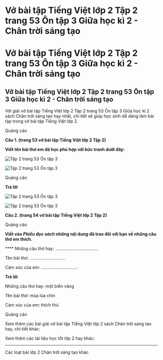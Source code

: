 # Vở bài tập Tiếng Việt lớp 2 Tập 2 trang 53 Ôn tập 3 Giữa học kì 2 - Chân trời sáng tạo

# Vở bài tập Tiếng Việt lớp 2 Tập 2 trang 53 Ôn tập 3 Giữa học kì 2 - Chân trời sáng tạo

## Vở bài tập Tiếng Việt lớp 2 Tập 2 trang 53 Ôn tập 3 Giữa học kì 2 - Chân trời sáng tạo

Với giải vở bài tập Tiếng Việt lớp 2 Tập 2 trang 53 Ôn tập 3 Giữa học kì 2 sách Chân trời sáng tạo hay nhất, chi tiết sẽ giúp học sinh dễ dàng làm bài tập trong vở bài tập Tiếng Việt lớp 2.

Quảng cáo

**Câu 1. (trang 53 vở bài tập Tiếng Việt lớp 2 Tập 2)**

**Viết tên bài thơ em đã học phù hợp với bức tranh dưới đây:**

![Tập 2 trang 53 Ôn tập 3](https://vietjack.com/vbt-tieng-viet-2-ct/images/on-tap-3-giua-hoc-ki-2.png)

![Tập 2 trang 53 Ôn tập 3](https://vietjack.com/vbt-tieng-viet-2-ct/images/on-tap-3-1-giua-hoc-ki-2.png)

Quảng cáo

**Trả lời**

![Tập 2 trang 53 Ôn tập 3](https://vietjack.com/vbt-tieng-viet-2-ct/images/on-tap-3-2-giua-hoc-ki-2.png)

![Tập 2 trang 53 Ôn tập 3](https://vietjack.com/vbt-tieng-viet-2-ct/images/on-tap-3-3-giua-hoc-ki-2.png)

**Câu 2. (trang 54 vở bài tập Tiếng Việt lớp 2 Tập 2)**

Quảng cáo

**Viết vào _Phiếu đọc sách_ những nội dung đã trao đổi với bạn về những câu thơ em thích.**

**** Những câu thơ hay: ...................................

Tên bài thơ: .............................

Cảm xúc của em: ..............................

**Trả lời**

Những câu thơ hay: một biển vàng

Tên bài thơ: mùa lúa chín

Cảm xúc của em: thích thú

Quảng cáo

Xem thêm các bài giải vở bài tập Tiếng Việt lớp 2 sách Chân trời sáng tạo hay, chi tiết khác:

Xem thêm các tài liệu học tốt lớp 2 hay khác:

* * *

Các loạt bài lớp 2 Chân trời sáng tạo khác
